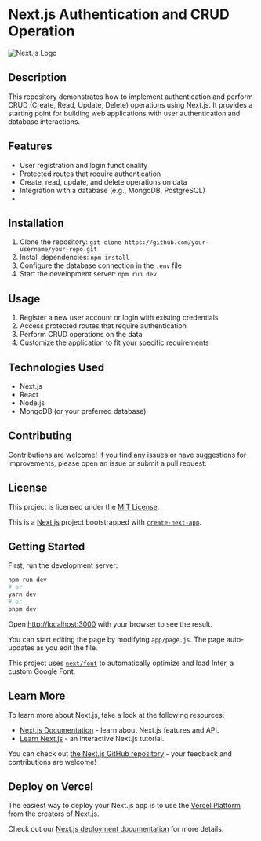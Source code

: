 
# Next.js Authentication and CRUD Operation
![Next.js Logo](https://example.com/nextjs-logo.png)
## Description
This repository demonstrates how to implement authentication and perform CRUD (Create, Read, Update, Delete) operations using Next.js. It provides a starting point for building web applications with user authentication and database interactions.
## Features
- User registration and login functionality
- Protected routes that require authentication
- Create, read, update, and delete operations on data
- Integration with a database (e.g., MongoDB, PostgreSQL)
- 
## Installation
1. Clone the repository: `git clone https://github.com/your-username/your-repo.git`
2. Install dependencies: `npm install`
3. Configure the database connection in the `.env` file
4. Start the development server: `npm run dev`

## Usage
1. Register a new user account or login with existing credentials
2. Access protected routes that require authentication
3. Perform CRUD operations on the data
4. Customize the application to fit your specific requirements

## Technologies Used
- Next.js
- React
- Node.js
- MongoDB (or your preferred database)

## Contributing
Contributions are welcome! If you find any issues or have suggestions for improvements, please open an issue or submit a pull request.

## License
This project is licensed under the [MIT License](https://opensource.org/licenses/MIT).


This is a [Next.js](https://nextjs.org/) project bootstrapped with [`create-next-app`](https://github.com/vercel/next.js/tree/canary/packages/create-next-app).

## Getting Started

First, run the development server:

```bash
npm run dev
# or
yarn dev
# or
pnpm dev
```

Open [http://localhost:3000](http://localhost:3000) with your browser to see the result.

You can start editing the page by modifying `app/page.js`. The page auto-updates as you edit the file.

This project uses [`next/font`](https://nextjs.org/docs/basic-features/font-optimization) to automatically optimize and load Inter, a custom Google Font.

## Learn More

To learn more about Next.js, take a look at the following resources:

- [Next.js Documentation](https://nextjs.org/docs) - learn about Next.js features and API.
- [Learn Next.js](https://nextjs.org/learn) - an interactive Next.js tutorial.

You can check out [the Next.js GitHub repository](https://github.com/vercel/next.js/) - your feedback and contributions are welcome!

## Deploy on Vercel

The easiest way to deploy your Next.js app is to use the [Vercel Platform](https://vercel.com/new?utm_medium=default-template&filter=next.js&utm_source=create-next-app&utm_campaign=create-next-app-readme) from the creators of Next.js.

Check out our [Next.js deployment documentation](https://nextjs.org/docs/deployment) for more details.
